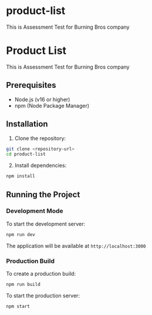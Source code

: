 # product-list
 This is Assessment Test for Burning Bros company
# Product List

This is Assessment Test for Burning Bros company

## Prerequisites

- Node.js (v16 or higher)
- npm (Node Package Manager)

## Installation

1. Clone the repository:
```bash
git clone <repository-url>
cd product-list
```

2. Install dependencies:
```bash
npm install
```

## Running the Project

### Development Mode

To start the development server:
```bash
npm run dev
```
The application will be available at `http://localhost:3000`

### Production Build

To create a production build:
```bash
npm run build
```

To start the production server:
```bash
npm start